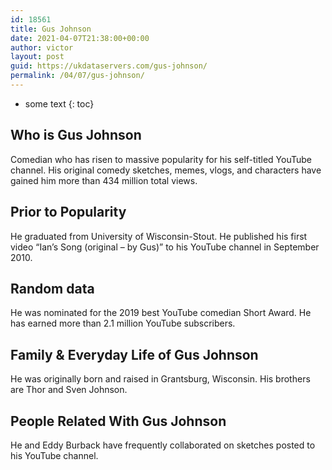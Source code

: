 ```yaml
---
id: 18561
title: Gus Johnson
date: 2021-04-07T21:38:00+00:00
author: victor
layout: post
guid: https://ukdataservers.com/gus-johnson/
permalink: /04/07/gus-johnson/
---
```


* some text
{: toc}


## Who is Gus Johnson



Comedian who has risen to massive popularity for his self-titled YouTube channel. His original comedy sketches, memes, vlogs, and characters have gained him more than 434 million total views. 

                
                
                
## Prior to Popularity



He graduated from University of Wisconsin-Stout. He published his first video &#8220;Ian&#8217;s Song (original &#8211; by Gus)&#8221; to his YouTube channel in September 2010. 

                
                
                
## Random data



He was nominated for the 2019 best YouTube comedian Short Award. He has earned more than 2.1 million YouTube subscribers. 

                
                
                
## Family & Everyday Life of Gus Johnson



He was originally born and raised in Grantsburg, Wisconsin. His brothers are Thor and Sven Johnson.

                
                
                
## People Related With Gus Johnson



He and Eddy Burback have frequently collaborated on sketches posted to his YouTube channel. 

                
              
            
          
          
          